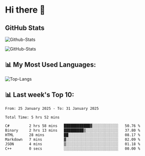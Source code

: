 # Hi there 👋

## GitHub Stats
![Github-Stats](https://github-readme-stats-sigma-five.vercel.app/api?username=ltorson&show_icons=true&theme=radical&count_private=true&show=reviews,discussions_started,discussions_answered,prs_merged,prs_merged_percentage)

![GitHub-Stats](https://github-readme-stats.vercel.app/api/wakatime?username=LeeTorson&theme=synthwave&size_weight=0.5&count_weight=0.5&title_color=36F9F6&langs_count=10&count_private=true)

## 📊 My Most Used Languages:
![Top-Langs](https://github-readme-stats-sigma-five.vercel.app/api/top-langs/?username=LTorson&layout=compact&langs_count=10)


## 📊 Last week's Top 10:
<!--START_SECTION:waka-->

```txt
From: 25 January 2025 - To: 31 January 2025

Total Time: 5 hrs 52 mins

C#         2 hrs 58 mins   ████████████▓░░░░░░░░░░░░   50.76 %
Binary     2 hrs 13 mins   █████████▒░░░░░░░░░░░░░░░   37.80 %
HTML       28 mins         ██░░░░░░░░░░░░░░░░░░░░░░░   08.17 %
Markdown   7 mins          ▓░░░░░░░░░░░░░░░░░░░░░░░░   02.09 %
JSON       4 mins          ▒░░░░░░░░░░░░░░░░░░░░░░░░   01.18 %
C++        0 secs          ░░░░░░░░░░░░░░░░░░░░░░░░░   00.00 %
```

<!--END_SECTION:waka-->
